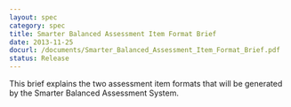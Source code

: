 ```yaml
---
layout: spec
category: spec
title: Smarter Balanced Assessment Item Format Brief
date: 2013-11-25
docurl: /documents/Smarter_Balanced_Assessment_Item_Format_Brief.pdf
status: Release
---
```

This brief explains the two assessment item formats that will be generated by the Smarter Balanced Assessment System.

